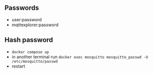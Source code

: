 ## Passwords

- user:password
- mqttexplorer:password

## Hash password

- `docker compose up`
- in another terminal run `docker exec mosquitto mosquitto_passwd -U /etc/mosquitto/passwd`
- restart

